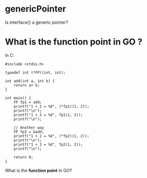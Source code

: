 # genericPointer
Is interface{} a generic pointer?

# What is the function point in GO ?

In C:
```
#include <stdio.h>

typedef int (*FP)(int, int);

int add(int a, int b) {
    return a+ b;
}

int main() {
    FP fp1 = add;
    printf("1 + 2 = %d", (*fp1)(1, 2));
    printf("\n");
    printf("1 + 2 = %d", fp1(1, 2));
    printf("\n");

    // Another way
    FP fp2 = &add;
    printf("1 + 2 = %d", (*fp2)(1, 2));
    printf("\n");
    printf("1 + 2 = %d", fp2(1, 2));
    printf("\n");

    return 0;
}
```

What is the **function point** in GO?
